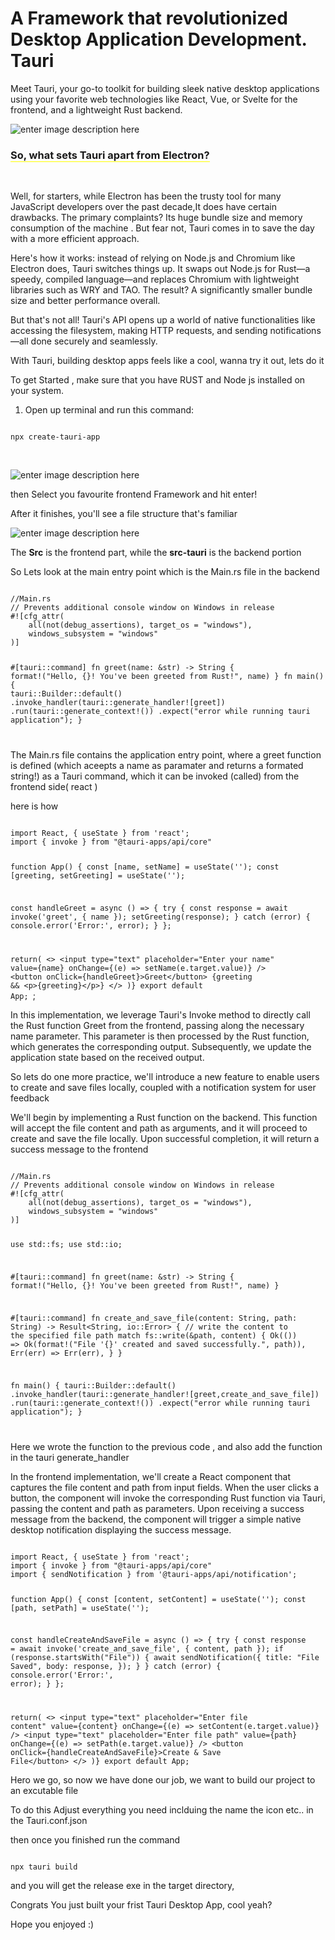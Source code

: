 # A Framework that revolutionized Desktop Application Development. Tauri

Meet Tauri, your go-to toolkit for building sleek native desktop applications using your favorite web technologies like React, Vue, or Svelte for the frontend, and a lightweight Rust backend.

![enter image description here](https://miro.medium.com/v2/resize:fit:1400/1*8NKoEabWemAlgqWPzWCRIA.jpeg)

### <span style="border-bottom:1px solid yellow">**So, what sets Tauri apart from Electron?**</span>

&nbsp;

Well, for starters, while Electron has been the trusty tool for many JavaScript developers over the past decade,It does have certain drawbacks. The primary complaints? Its huge bundle size and memory consumption of the machine . But fear not, Tauri comes in to save the day with a more efficient approach.

Here's how it works: instead of relying on Node.js and Chromium like Electron does, Tauri switches things up. It swaps out Node.js for Rust—a speedy, compiled language—and replaces Chromium with lightweight libraries such as WRY and TAO. The result? A significantly smaller bundle size and better performance overall.

But that's not all! Tauri's API opens up a world of native functionalities like accessing the filesystem, making HTTP requests, and sending notifications—all done securely and seamlessly.

With Tauri, building desktop apps feels like a cool, wanna try it out, lets do it

To get Started , make sure that you have RUST and Node js installed on your system.

1. Open up terminal and run this command:

<Code language="javascript">
npx create-tauri-app 
</Code>

&nbsp;

![enter image description here](https://i.ibb.co/CKNfRX9/image.png)

then Select you favourite frontend Framework and hit enter!

After it finishes, you'll see a file structure that's familiar

![enter image description here](https://blog.logrocket.com/wp-content/uploads/2022/09/tauri-app-file-structure.png?is-pending-load=1)

The **Src** is the frontend part, while the **src-tauri** is the backend portion


So Lets look at the main entry point which is the Main.rs file in the backend

<Code language="javascript">
//Main.rs
// Prevents additional console window on Windows in release
#![cfg_attr(
    all(not(debug_assertions), target_os = "windows"),
    windows_subsystem = "windows"
)]

#[tauri::command]
fn greet(name: &str) -> String {
    format!("Hello, {}! You've been greeted from Rust!", name)
}
fn main() {
    tauri::Builder::default()
        .invoke_handler(tauri::generate_handler![greet])
        .run(tauri::generate_context!())
        .expect("error while running tauri application");
}


</Code>

The Main.rs file contains the application entry point, where a greet function is defined (which aceepts a name as paramater and returns a formated string!) as a Tauri command, which it can be invoked (called) from the frontend side( react ) 

here is how 

<Code language="javascript">
import React, { useState } from 'react';
import { invoke } from "@tauri-apps/api/core"

function App() {
  const [name, setName] = useState('');
  const [greeting, setGreeting] = useState('');

  const handleGreet = async () => {
    try {
      const response = await invoke('greet', { name });
      setGreeting(response);
    } catch (error) {
      console.error('Error:', error);
    }
  };

  return(
    &lt;&gt;
       &lt;input
        type="text"
        placeholder="Enter your name"
        value={name}
        onChange={(e) =&gt; setName(e.target.value)}
      /&gt;
      &lt;button onClick={handleGreet}&gt;Greet&lt;/button&gt;
      {greeting && &lt;p&gt;{greeting}&lt;/p&gt;}
    &lt;/&gt;
  )}
export default App;
</Code>;

In this implementation, we leverage Tauri's Invoke method to directly call the Rust function Greet from the frontend, passing along the necessary name parameter. This parameter is then processed by the Rust function, which generates the corresponding output. Subsequently, we update the application state based on the received output.


So lets do one more practice, we'll introduce a new feature to enable users to create and save files locally, coupled with a notification system for user feedback

We'll begin by implementing a Rust function on the backend. This function will accept the file content and path as arguments, and it will proceed to create and save the file locally. Upon successful completion, it will return a success message to the frontend



<Code language="javascript">
//Main.rs
// Prevents additional console window on Windows in release
#![cfg_attr(
    all(not(debug_assertions), target_os = "windows"),
    windows_subsystem = "windows"
)]

use std::fs;
use std::io;

#[tauri::command]
fn greet(name: &str) -> String {
    format!("Hello, {}! You've been greeted from Rust!", name)
}


#[tauri::command]
fn create_and_save_file(content: String, path: String) -> Result<String, io::Error> {
    //  write the content to the specified file path
    match fs::write(&path, content) {
        Ok(()) => Ok(format!("File '{}' created and saved successfully.", path)),
        Err(err) => Err(err),
    }
}

fn main() {
    tauri::Builder::default()
        .invoke_handler(tauri::generate_handler![greet,create_and_save_file])
        .run(tauri::generate_context!())
        .expect("error while running tauri application");
}


</Code>

Here we wrote the function to the previous code , and also add the function in the tauri generate_handler 


In the frontend implementation, we'll create a React component that captures the file content and path from input fields. When the user clicks a button, the component will invoke the corresponding Rust function via Tauri, passing the content and path as parameters. Upon receiving a success message from the backend, the component will trigger a simple native desktop notification displaying the success message.


<Code language="javascript">
import React, { useState } from 'react';
import { invoke } from "@tauri-apps/api/core"
import { sendNotification } from '@tauri-apps/api/notification';

function App() {
  const [content, setContent] = useState('');
  const [path, setPath] = useState('');

  const handleCreateAndSaveFile = async () => {
    try {
      const response = await invoke('create_and_save_file', {
        content,
        path
      });
      if (response.startsWith("File")) {
        await sendNotification({
          title: "File Saved",
          body: response,
        });
      }
    } catch (error) {
      console.error('Error:', error);
    }
  };

  return(
    &lt;&gt;
       &lt;input
        type="text"
        placeholder="Enter file content"
        value={content}
        onChange={(e) => setContent(e.target.value)}
      /&gt;
       &lt;input
        type="text"
        placeholder="Enter file path"
        value={path}
        onChange={(e) => setPath(e.target.value)}
      /&gt;
      &lt;button onClick={handleCreateAndSaveFile}&gt;Create & Save File&lt;/button&gt;
    &lt;/&gt;
  )}
export default App;
</Code>


Hero we go, so now we have done our job, we want to build our project to an excutable file

To do this Adjust everything you need inclduing the name the icon etc.. in the Tauri.conf.json

then once you finished run the command

<Code language="javascipt">
npx tauri build
</Code>

and you will get the release exe in the target directory,

Congrats You just built  your frist Tauri Desktop App, cool yeah?


Hope you enjoyed :)

